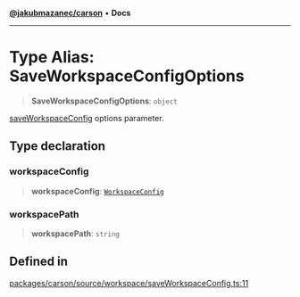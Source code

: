 [**@jakubmazanec/carson**](../README.md) • **Docs**

---

# Type Alias: SaveWorkspaceConfigOptions

> **SaveWorkspaceConfigOptions**: `object`

[saveWorkspaceConfig](../functions/saveWorkspaceConfig.md) options parameter.

## Type declaration

### workspaceConfig

> **workspaceConfig**: [`WorkspaceConfig`](WorkspaceConfig.md)

### workspacePath

> **workspacePath**: `string`

## Defined in

[packages/carson/source/workspace/saveWorkspaceConfig.ts:11](https://github.com/jakubmazanec/tools/blob/4ad59c6b8eb7868ab1902d25f4c1aae28b28a6e4/packages/carson/source/workspace/saveWorkspaceConfig.ts#L11)
